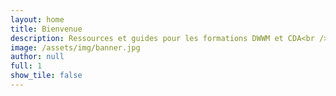 ```yaml
---
layout: home
title: Bienvenue
description: Ressources et guides pour les formations DWWM et CDA<br /> disponibles sous license Creative Commons.
image: /assets/img/banner.jpg
author: null
full: 1
show_tile: false
---
```

